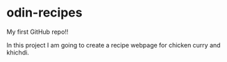 # odin-recipes
My first GitHub repo!!

In this project I am going to create a recipe webpage for chicken curry and khichdi.